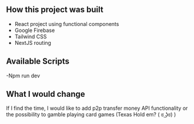 
## How this project was built

* React project using functional components
* Google Firebase
* Tailwind CSS
* NextJS routing


## Available Scripts
-Npm run dev


## What I would change

If I find the time, I would like to add p2p transfer money API functionality or the possibility to gamble playing card games (Texas Hold em? ( ಠ ͜ʖಠ) )
